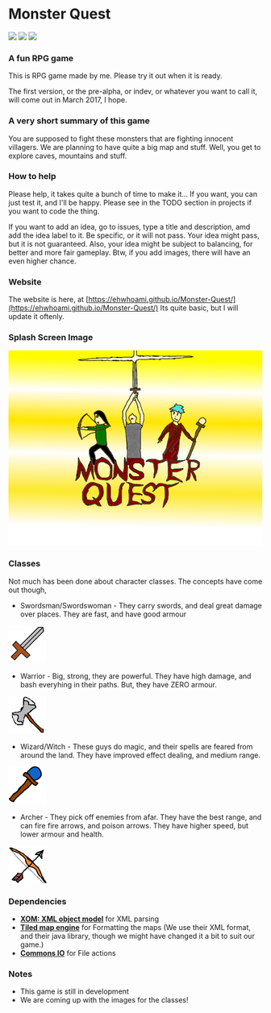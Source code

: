 Monster Quest 
===============
![](https://img.shields.io/badge/developement-in%20progress-green.svg)
![](https://img.shields.io/badge/version-INDEV-yellow.svg) 
![](https://img.shields.io/badge/dependencies-up%20to%20date-yellow.svg) 
### A fun RPG game

This is RPG game made by me. Please try it out when it is ready.

The first version, or the pre-alpha, or indev, or whatever you want to call it, will come out in March 2017, I hope.

### A very short summary of this game

You are supposed to fight these monsters that are fighting innocent villagers. We are planning to have quite a big map and stuff. Well, you get to explore caves, mountains and stuff.

### How to help
Please help, it takes quite a bunch of time to make it... If you want, you can 
just test it, and I'll be happy. Please see in the TODO section in projects if 
you want to code the thing.

If you want to add an idea, go to issues, type a title and description, amd add the
idea label to it. Be specific, or it will not pass. Your idea might pass, but it
is not guaranteed. Also, your idea might be subject to balancing, for better and more
fair gameplay. Btw, if you add images, there will have an even higher chance.

### Website
The website is here, at [https://ehwhoami.github.io/Monster-Quest/](https://ehwhoami.github.io/Monster-Quest/) Its quite basic, but I will update it oftenly.

### Splash Screen Image
![Splash screen Image](https://raw.githubusercontent.com/EhWhoAmI/Monster-Quest/master/resources/images/start/SplashScreen.png)

### Classes

Not much has been done about character classes. The concepts have come out though,
 
 - Swordsman/Swordswoman - They carry swords, and deal great damage over places. They are fast, and have good armour 
 
 ![Sword Image](https://raw.githubusercontent.com/EhWhoAmI/Monster-Quest/master/resources/images/tutorial/SwordImage.png)
 - Warrior - Big, strong, they are powerful. They have high damage, and bash everyhing in their paths. But, they have ZERO armour. 
 
 ![Axe Image](https://raw.githubusercontent.com/EhWhoAmI/Monster-Quest/master/resources/images/tutorial/AxeImage.png)
 - Wizard/Witch - These guys do magic, and their spells are feared from around the land. They have improved effect dealing, and medium range. 
 
 ![Wand Image](https://raw.githubusercontent.com/EhWhoAmI/Monster-Quest/master/resources/images/tutorial/WandImage.png)
 - Archer - They pick off enemies from afar. They have the best range, and can fire fire arrows, and poison arrows. They have higher speed, but lower armour and health. 
 
 ![Bow Image](https://raw.githubusercontent.com/EhWhoAmI/Monster-Quest/master/resources/images/tutorial/BowImage.png)

### Dependencies
 - **[XOM: XML object model](http://xom.nu)** for XML parsing
 - **[Tiled map engine](http://mapeditor.org)** for Formatting the maps (We use their XML format, and their java library, though we might have changed it a bit to suit our game.)
 - **[Commons IO](https://commons.apache.org/proper/commons-io/)** for File actions

### Notes
  - This game is still in development
  - We are coming up with the images for the classes!
